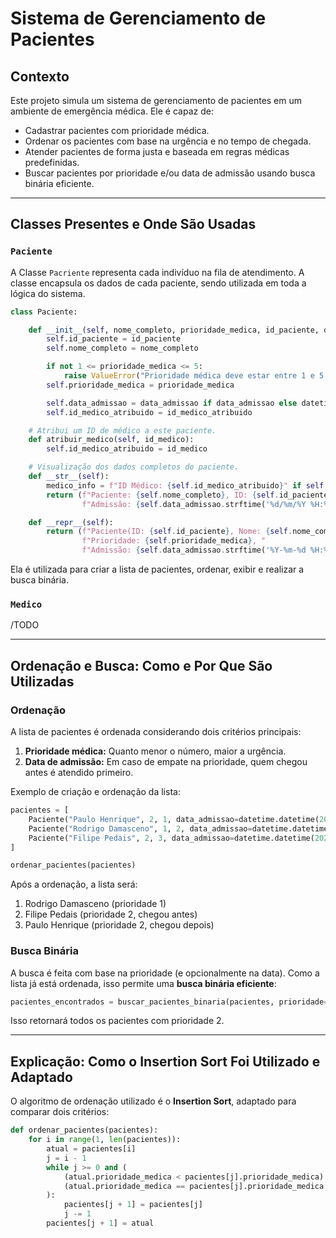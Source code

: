 # Sistema de Gerenciamento de Pacientes

## Contexto

Este projeto simula um sistema de gerenciamento de pacientes em um ambiente de emergência médica. Ele é capaz de:

- Cadastrar pacientes com prioridade médica.
- Ordenar os pacientes com base na urgência e no tempo de chegada.
- Atender pacientes de forma justa e baseada em regras médicas predefinidas.
- Buscar pacientes por prioridade e/ou data de admissão usando busca binária eficiente.

---

## Classes Presentes e Onde São Usadas

### `Paciente`

A Classe `Pacriente` representa cada indivíduo na fila de atendimento. A classe encapsula os dados de cada paciente, sendo utilizada em toda a lógica do sistema.

```python
class Paciente:

    def __init__(self, nome_completo, prioridade_medica, id_paciente, data_admissao=None, id_medico_atribuido=None):
        self.id_paciente = id_paciente
        self.nome_completo = nome_completo

        if not 1 <= prioridade_medica <= 5:
            raise ValueError("Prioridade médica deve estar entre 1 e 5.")
        self.prioridade_medica = prioridade_medica

        self.data_admissao = data_admissao if data_admissao else datetime.datetime.now()
        self.id_medico_atribuido = id_medico_atribuido

    # Atribui um ID de médico a este paciente.
    def atribuir_medico(self, id_medico):
        self.id_medico_atribuido = id_medico

    # Visualização dos dados completos do paciente.
    def __str__(self):
        medico_info = f"ID Médico: {self.id_medico_atribuido}" if self.id_medico_atribuido else "Médico: N/A"
        return (f"Paciente: {self.nome_completo}, ID: {self.id_paciente}, Prioridade: {self.prioridade_medica}, "
                f"Admissão: {self.data_admissao.strftime('%d/%m/%Y %H:%M:%S')}, {medico_info}")

    def __repr__(self):
        return (f"Paciente(ID: {self.id_paciente}, Nome: {self.nome_completo}, "
                f"Prioridade: {self.prioridade_medica}, "
                f"Admissão: {self.data_admissao.strftime('%Y-%m-%d %H:%M')})")
````

Ela é utilizada para criar a lista de pacientes, ordenar, exibir e realizar a busca binária.


### `Medico`

/TODO

---

## Ordenação e Busca: Como e Por Que São Utilizadas

### Ordenação

A lista de pacientes é ordenada considerando dois critérios principais:

1. **Prioridade médica:** Quanto menor o número, maior a urgência.
2. **Data de admissão:** Em caso de empate na prioridade, quem chegou antes é atendido primeiro.

Exemplo de criação e ordenação da lista:

```python
pacientes = [
    Paciente("Paulo Henrique", 2, 1, data_admissao=datetime.datetime(2023, 10, 20, 10, 0, 0)),
    Paciente("Rodrigo Damasceno", 1, 2, data_admissao=datetime.datetime(2023, 10, 20, 10, 5, 0)),
    Paciente("Filipe Pedais", 2, 3, data_admissao=datetime.datetime(2023, 10, 20, 9, 30, 0))
]

ordenar_pacientes(pacientes)
```

Após a ordenação, a lista será:

1. Rodrigo Damasceno (prioridade 1)
2. Filipe Pedais (prioridade 2, chegou antes)
3. Paulo Henrique (prioridade 2, chegou depois)

### Busca Binária

A busca é feita com base na prioridade (e opcionalmente na data). Como a lista já está ordenada, isso permite uma **busca binária eficiente**:

```python
pacientes_encontrados = buscar_pacientes_binaria(pacientes, prioridade=2)
```

Isso retornará todos os pacientes com prioridade 2.

---

## Explicação: Como o Insertion Sort Foi Utilizado e Adaptado

O algoritmo de ordenação utilizado é o **Insertion Sort**, adaptado para comparar dois critérios:

```python
def ordenar_pacientes(pacientes):
    for i in range(1, len(pacientes)):
        atual = pacientes[i]
        j = i - 1
        while j >= 0 and (
            (atual.prioridade_medica < pacientes[j].prioridade_medica) or
            (atual.prioridade_medica == pacientes[j].prioridade_medica and atual.data_admissao < pacientes[j].data_admissao)
        ):
            pacientes[j + 1] = pacientes[j]
            j -= 1
        pacientes[j + 1] = atual
```
